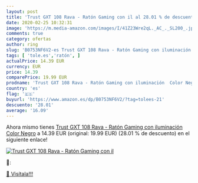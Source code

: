 ```yaml
---
layout: post
title: 'Trust GXT 108 Rava - Ratón Gaming con il al 28.01 % de descuento'
date: 2020-02-25 10:32:31
image: 'https://m.media-amazon.com/images/I/41Z23Wre2qL._AC_._SL200_.jpg'
comments: true
category: ofertas
author: ring
slug: 'B0753NF6V2-es Trust GXT 108 Rava - Ratón Gaming con iluminación Color Negro'
tags: [ 'tole.es','ratón', ]
actualPrice: 14.39 EUR
currency: EUR
price: 14.39
comparePrice: 19.99 EUR
prodname: 'Trust GXT 108 Rava - Ratón Gaming con iluminación  Color Negro'
country: 'es'
flag: '🇪🇸'
buyurl: 'https://www.amazon.es/dp/B0753NF6V2/?tag=tolees-21'
descuento: '28.01'
average: '16.09'
---
```


Ahora mismo tienes [Trust GXT 108 Rava - Ratón Gaming con iluminación  Color Negro](https://www.amazon.es/dp/B0753NF6V2/?tag=tolees-21) a 14.39 EUR (original: 19.99 EUR) (28.01 %  de descuento) en el siguiente enlace!

[![Trust GXT 108 Rava - Ratón Gaming con il](https://m.media-amazon.com/images/I/41Z23Wre2qL._AC_._SL200_.jpg)](https://www.amazon.es/dp/B0753NF6V2/?tag=tolees-21)

🔎:


[🛒 Visítala!!!](https://www.amazon.es/dp/B0753NF6V2/?tag=tolees-21)
